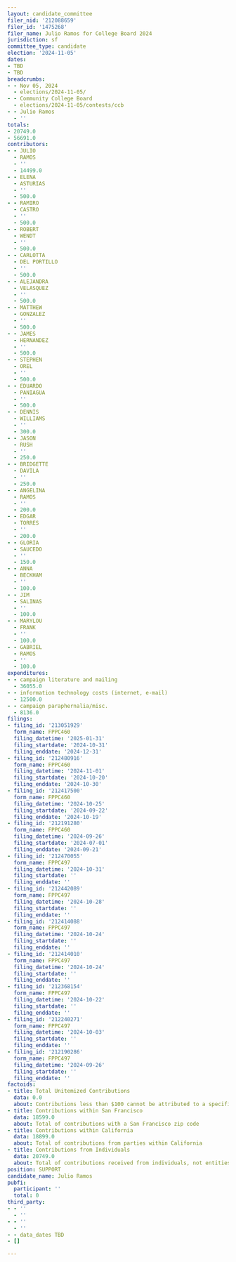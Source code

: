 ```yaml
---
layout: candidate_committee
filer_nid: '212088659'
filer_id: '1475268'
filer_name: Julio Ramos for College Board 2024
jurisdiction: sf
committee_type: candidate
election: '2024-11-05'
dates:
- TBD
- TBD
breadcrumbs:
- - Nov 05, 2024
  - elections/2024-11-05/
- - Community College Board
  - elections/2024-11-05/contests/ccb
- - Julio Ramos
  - ''
totals:
- 20749.0
- 56691.0
contributors:
- - JULIO
  - RAMOS
  - ''
  - 14499.0
- - ELENA
  - ASTURIAS
  - ''
  - 500.0
- - RAMIRO
  - CASTRO
  - ''
  - 500.0
- - ROBERT
  - WENDT
  - ''
  - 500.0
- - CARLOTTA
  - DEL PORTILLO
  - ''
  - 500.0
- - ALEJANDRA
  - VELASQUEZ
  - ''
  - 500.0
- - MATTHEW
  - GONZALEZ
  - ''
  - 500.0
- - JAMES
  - HERNANDEZ
  - ''
  - 500.0
- - STEPHEN
  - OREL
  - ''
  - 500.0
- - EDUARDO
  - PANIAGUA
  - ''
  - 500.0
- - DENNIS
  - WILLIAMS
  - ''
  - 300.0
- - JASON
  - RUSH
  - ''
  - 250.0
- - BRIDGETTE
  - DAVILA
  - ''
  - 250.0
- - ANGELINA
  - RAMOS
  - ''
  - 200.0
- - EDGAR
  - TORRES
  - ''
  - 200.0
- - GLORIA
  - SAUCEDO
  - ''
  - 150.0
- - ANNA
  - BECKHAM
  - ''
  - 100.0
- - JIM
  - SALINAS
  - ''
  - 100.0
- - MARYLOU
  - FRANK
  - ''
  - 100.0
- - GABRIEL
  - RAMOS
  - ''
  - 100.0
expenditures:
- - campaign literature and mailing
  - 36055.0
- - information technology costs (internet, e-mail)
  - 12500.0
- - campaign paraphernalia/misc.
  - 8136.0
filings:
- filing_id: '213051929'
  form_name: FPPC460
  filing_datetime: '2025-01-31'
  filing_startdate: '2024-10-31'
  filing_enddate: '2024-12-31'
- filing_id: '212480916'
  form_name: FPPC460
  filing_datetime: '2024-11-01'
  filing_startdate: '2024-10-20'
  filing_enddate: '2024-10-30'
- filing_id: '212417500'
  form_name: FPPC460
  filing_datetime: '2024-10-25'
  filing_startdate: '2024-09-22'
  filing_enddate: '2024-10-19'
- filing_id: '212191280'
  form_name: FPPC460
  filing_datetime: '2024-09-26'
  filing_startdate: '2024-07-01'
  filing_enddate: '2024-09-21'
- filing_id: '212470055'
  form_name: FPPC497
  filing_datetime: '2024-10-31'
  filing_startdate: ''
  filing_enddate: ''
- filing_id: '212442089'
  form_name: FPPC497
  filing_datetime: '2024-10-28'
  filing_startdate: ''
  filing_enddate: ''
- filing_id: '212414088'
  form_name: FPPC497
  filing_datetime: '2024-10-24'
  filing_startdate: ''
  filing_enddate: ''
- filing_id: '212414010'
  form_name: FPPC497
  filing_datetime: '2024-10-24'
  filing_startdate: ''
  filing_enddate: ''
- filing_id: '212368154'
  form_name: FPPC497
  filing_datetime: '2024-10-22'
  filing_startdate: ''
  filing_enddate: ''
- filing_id: '212240271'
  form_name: FPPC497
  filing_datetime: '2024-10-03'
  filing_startdate: ''
  filing_enddate: ''
- filing_id: '212190286'
  form_name: FPPC497
  filing_datetime: '2024-09-26'
  filing_startdate: ''
  filing_enddate: ''
factoids:
- title: Total Unitemized Contributions
  data: 0.0
  about: Contributions less than $100 cannot be attributed to a specific individual
- title: Contributions within San Francisco
  data: 18599.0
  about: Total of contributions with a San Francisco zip code
- title: Contributions within California
  data: 18899.0
  about: Total of contributions from parties within California
- title: Contributions from Individuals
  data: 20749.0
  about: Total of contributions received from individuals, not entities
position: SUPPORT
candidate_name: Julio Ramos
pubfi:
  participant: ''
  total: 0
third_party:
- - ''
  - ''
- - ''
  - ''
- - data_dates TBD
- []

---
```


